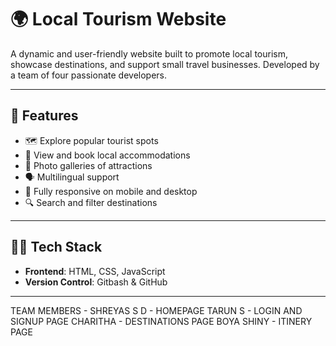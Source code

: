 # 🌍 Local Tourism Website

A dynamic and user-friendly website built to promote local tourism, showcase destinations, and support small travel businesses. Developed by a team of four passionate developers.

---

## 📌 Features

- 🗺️ Explore popular tourist spots
- 🏨 View and book local accommodations
- 📸 Photo galleries of attractions
- 🗣️ Multilingual support
- 📱 Fully responsive on mobile and desktop
- 🔍 Search and filter destinations

---

## 👨‍💻 Tech Stack

- **Frontend**: HTML, CSS, JavaScript
- **Version Control**: Gitbash & GitHub

---

TEAM MEMBERS -
SHREYAS S D - HOMEPAGE 
TARUN S - LOGIN AND SIGNUP PAGE
CHARITHA - DESTINATIONS PAGE
BOYA SHINY - ITINERY PAGE

